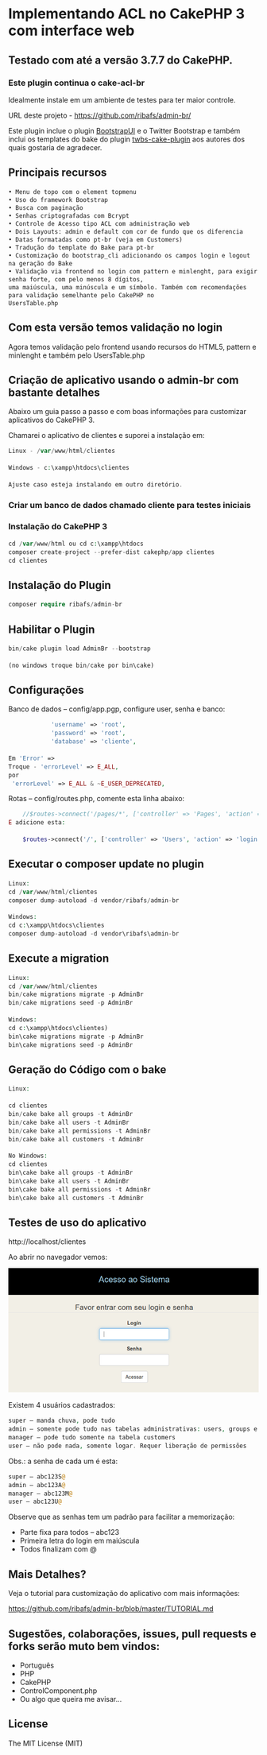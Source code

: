 # Implementando ACL no CakePHP 3 com interface web

## Testado com até a versão 3.7.7 do CakePHP.

### Este plugin continua o cake-acl-br

Idealmente instale em um ambiente de testes para ter maior controle.

URL deste projeto - https://github.com/ribafs/admin-br/

Este plugin inclue o plugin [BootstrapUI](https://github.com/friendsofcake/bootstrap-ui) e o Twitter Bootstrap e também inclui os templates do bake do plugin [twbs-cake-plugin](https://github.com/elboletaire/twbs-cake-plugin) aos autores dos quais gostaria de agradecer.

## Principais recursos    
    • Menu de topo com o element topmenu 
    • Uso do framework Bootstrap
    • Busca com paginação 
    • Senhas criptografadas com Bcrypt 
    • Controle de Acesso tipo ACL com administração web 
    • Dois Layouts: admin e default com cor de fundo que os diferencia
    • Datas formatadas como pt-br (veja em Customers)
    • Tradução do template do Bake para pt-br
    • Customização do bootstrap_cli adicionando os campos login e logout na geração do Bake
    • Validação via frontend no login com pattern e minlenght, para exigir senha forte, com pelo menos 8 dígitos,     
    uma maiúscula, uma minúscula e um símbolo. Também com recomendações para validação semelhante pelo CakePHP no
    UsersTable.php

## Com esta versão temos validação no login
Agora temos validação pelo frontend usando recursos do HTML5, pattern e minlenght e também pelo UsersTable.php
    
## Criação de aplicativo usando o admin-br com bastante detalhes

Abaixo um guia passo a passo e com boas informações para customizar aplicativos do CakePHP 3.

Chamarei o aplicativo de clientes e suporei a instalação em:

```php
Linux - /var/www/html/clientes

Windows - c:\xampp\htdocs\clientes

Ajuste caso esteja instalando em outro diretório.
```

### Criar um banco de dados chamado cliente para testes iniciais

### Instalação do CakePHP 3

```php
cd /var/www/html ou cd c:\xampp\htdocs
composer create-project --prefer-dist cakephp/app clientes
cd clientes
```
## Instalação do Plugin
```php
composer require ribafs/admin-br
```
## Habilitar o Plugin
```php
bin/cake plugin load AdminBr --bootstrap 

(no windows troque bin/cake por bin\cake)
```
## Configurações

Banco de dados – config/app.pgp, configure user, senha e banco:
```php
            'username' => 'root',
            'password' => 'root',
            'database' => 'cliente',

Em 'Error' =>
Troque - 'errorLevel' => E_ALL,
por
 'errorLevel' => E_ALL & ~E_USER_DEPRECATED,
```

Rotas – config/routes.php, comente esta linha abaixo:
```php
    //$routes->connect('/pages/*', ['controller' => 'Pages', 'action' => 'display']);
E adicione esta:

    $routes->connect('/', ['controller' => 'Users', 'action' => 'login']);
```    
## Executar o composer update no plugin
```php
Linux:
cd /var/www/html/clientes
composer dump-autoload -d vendor/ribafs/admin-br 

Windows: 
cd c:\xampp\htdocs\clientes
composer dump-autoload -d vendor\ribafs\admin-br
```
## Execute a migration
```php
Linux:
cd /var/www/html/clientes 
bin/cake migrations migrate -p AdminBr
bin/cake migrations seed -p AdminBr

Windows:
cd c:\xampp\htdocs\clientes)
bin\cake migrations migrate -p AdminBr
bin\cake migrations seed -p AdminBr
```
## Geração do Código com o bake
```php
Linux:

cd clientes
bin/cake bake all groups -t AdminBr
bin/cake bake all users -t AdminBr
bin/cake bake all permissions -t AdminBr
bin/cake bake all customers -t AdminBr

No Windows:
cd clientes
bin\cake bake all groups -t AdminBr
bin\cake bake all users -t AdminBr
bin\cake bake all permissions -t AdminBr
bin\cake bake all customers -t AdminBr
```
## Testes de uso do aplicativo

http://localhost/clientes

Ao abrir no navegador vemos:

![](images/cakeaclbr1.png)

Existem 4 usuários cadastrados:
```php
super – manda chuva, pode tudo
admin – somente pode tudo nas tabelas administrativas: users, groups e permissions
manager – pode tudo somente na tabela customers
user – não pode nada, somente logar. Requer liberação de permissões
```
Obs.: a senha de cada um é esta:
```php
super – abc123S@
admin – abc123A@
manager – abc123M@
user – abc123U@
```

Observe que as senhas tem um padrão para facilitar a memorização:

- Parte fixa para todos – abc123
- Primeira letra do login em maiúscula
- Todos finalizam com @

## Mais Detalhes?

Veja o tutorial para customização do aplicativo com mais informações:

https://github.com/ribafs/admin-br/blob/master/TUTORIAL.md


## Sugestões, colaborações, issues, pull requests e forks serão muto bem vindos:

- Português
- PHP
- CakePHP
- ControlComponent.php
- Ou algo que queira me avisar...

License
-------

The MIT License (MIT)

